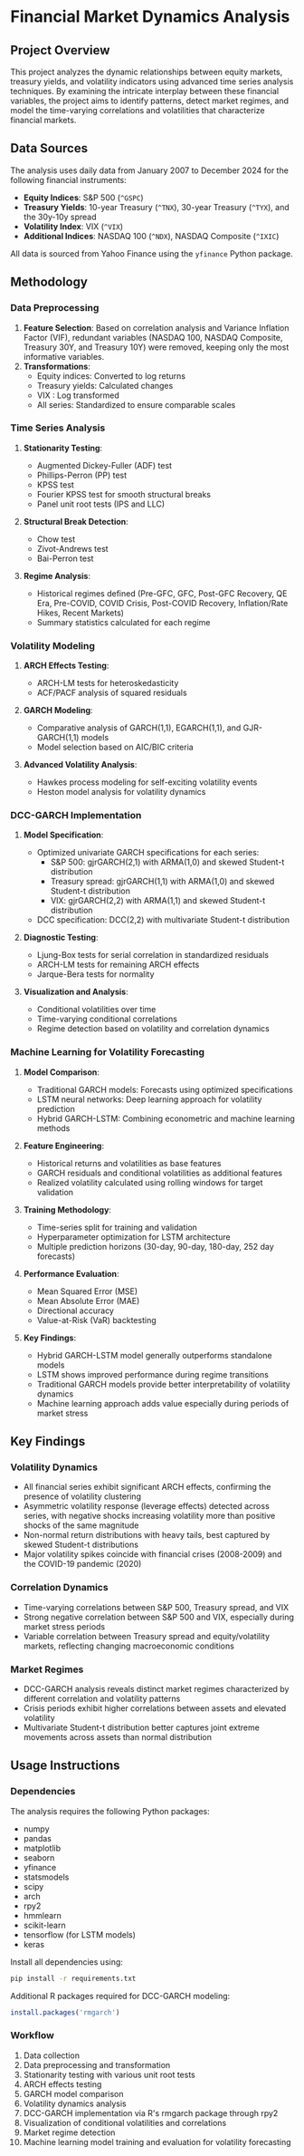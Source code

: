 # Financial Market Dynamics Analysis

## Project Overview
This project analyzes the dynamic relationships between equity markets, treasury yields, and volatility indicators using advanced time series analysis techniques. By examining the intricate interplay between these financial variables, the project aims to identify patterns, detect market regimes, and model the time-varying correlations and volatilities that characterize financial markets.

## Data Sources
The analysis uses daily data from January 2007 to December 2024 for the following financial instruments:

- **Equity Indices**: S&P 500 (`^GSPC`)
- **Treasury Yields**: 10-year Treasury (`^TNX`), 30-year Treasury (`^TYX`), and the 30y-10y spread
- **Volatility Index**: VIX (`^VIX`)
- **Additional Indices**: NASDAQ 100 (`^NDX`), NASDAQ Composite (`^IXIC`)

All data is sourced from Yahoo Finance using the `yfinance` Python package.

## Methodology

### Data Preprocessing
1. **Feature Selection**: Based on correlation analysis and Variance Inflation Factor (VIF), redundant variables (NASDAQ 100, NASDAQ Composite, Treasury 30Y, and Treasury 10Y) were removed, keeping only the most informative variables.
2. **Transformations**:
   - Equity indices: Converted to log returns
   - Treasury yields: Calculated changes
   - VIX : Log transformed
   - All series: Standardized to ensure comparable scales

### Time Series Analysis
1. **Stationarity Testing**:
   - Augmented Dickey-Fuller (ADF) test
   - Phillips-Perron (PP) test
   - KPSS test
   - Fourier KPSS test for smooth structural breaks
   - Panel unit root tests (IPS and LLC)

2. **Structural Break Detection**:
   - Chow test
   - Zivot-Andrews test
   - Bai-Perron test

3. **Regime Analysis**: 
   - Historical regimes defined (Pre-GFC, GFC, Post-GFC Recovery, QE Era, Pre-COVID, COVID Crisis, Post-COVID Recovery, Inflation/Rate Hikes, Recent Markets)
   - Summary statistics calculated for each regime

### Volatility Modeling

1. **ARCH Effects Testing**:
   - ARCH-LM tests for heteroskedasticity
   - ACF/PACF analysis of squared residuals

2. **GARCH Modeling**:
   - Comparative analysis of GARCH(1,1), EGARCH(1,1), and GJR-GARCH(1,1) models
   - Model selection based on AIC/BIC criteria
   
3. **Advanced Volatility Analysis**:
   - Hawkes process modeling for self-exciting volatility events
   - Heston model analysis for volatility dynamics

### DCC-GARCH Implementation
1. **Model Specification**:
   - Optimized univariate GARCH specifications for each series:
     - S&P 500: gjrGARCH(2,1) with ARMA(1,0) and skewed Student-t distribution
     - Treasury spread: gjrGARCH(1,1) with ARMA(1,0) and skewed Student-t distribution
     - VIX: gjrGARCH(2,2) with ARMA(1,1) and skewed Student-t distribution
   - DCC specification: DCC(2,2) with multivariate Student-t distribution

2. **Diagnostic Testing**:
   - Ljung-Box tests for serial correlation in standardized residuals
   - ARCH-LM tests for remaining ARCH effects
   - Jarque-Bera tests for normality

3. **Visualization and Analysis**:
   - Conditional volatilities over time
   - Time-varying conditional correlations
   - Regime detection based on volatility and correlation dynamics

### Machine Learning for Volatility Forecasting
1. **Model Comparison**:
   - Traditional GARCH models: Forecasts using optimized specifications
   - LSTM neural networks: Deep learning approach for volatility prediction
   - Hybrid GARCH-LSTM: Combining econometric and machine learning methods

2. **Feature Engineering**:
   - Historical returns and volatilities as base features
   - GARCH residuals and conditional volatilities as additional features
   - Realized volatility calculated using rolling windows for target validation

3. **Training Methodology**:
   - Time-series split for training and validation
   - Hyperparameter optimization for LSTM architecture
   - Multiple prediction horizons (30-day, 90-day, 180-day, 252 day forecasts)

4. **Performance Evaluation**:
   - Mean Squared Error (MSE)
   - Mean Absolute Error (MAE)
   - Directional accuracy
   - Value-at-Risk (VaR) backtesting

5. **Key Findings**:
   - Hybrid GARCH-LSTM model generally outperforms standalone models
   - LSTM shows improved performance during regime transitions
   - Traditional GARCH models provide better interpretability of volatility dynamics
   - Machine learning approach adds value especially during periods of market stress

## Key Findings

### Volatility Dynamics
- All financial series exhibit significant ARCH effects, confirming the presence of volatility clustering
- Asymmetric volatility response (leverage effects) detected across series, with negative shocks increasing volatility more than positive shocks of the same magnitude
- Non-normal return distributions with heavy tails, best captured by skewed Student-t distributions
- Major volatility spikes coincide with financial crises (2008-2009) and the COVID-19 pandemic (2020)

### Correlation Dynamics
- Time-varying correlations between S&P 500, Treasury spread, and VIX
- Strong negative correlation between S&P 500 and VIX, especially during market stress periods
- Variable correlation between Treasury spread and equity/volatility markets, reflecting changing macroeconomic conditions

### Market Regimes
- DCC-GARCH analysis reveals distinct market regimes characterized by different correlation and volatility patterns
- Crisis periods exhibit higher correlations between assets and elevated volatility
- Multivariate Student-t distribution better captures joint extreme movements across assets than normal distribution

## Usage Instructions

### Dependencies
The analysis requires the following Python packages:
- numpy
- pandas
- matplotlib
- seaborn
- yfinance
- statsmodels
- scipy
- arch
- rpy2
- hmmlearn
- scikit-learn
- tensorflow (for LSTM models)
- keras

Install all dependencies using:
```bash
pip install -r requirements.txt
```

Additional R packages required for DCC-GARCH modeling:
```R
install.packages('rmgarch')
```

### Workflow
1. Data collection 
2. Data preprocessing and transformation 
3. Stationarity testing with various unit root tests
4. ARCH effects testing 
5. GARCH model comparison 
6. Volatility dynamics analysis 
7. DCC-GARCH implementation via R's rmgarch package through rpy2
8. Visualization of conditional volatilities and correlations
9. Market regime detection
10. Machine learning model training and evaluation for volatility forecasting
